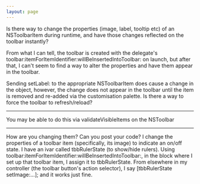```yaml
---
layout: page
---
```


Is there way to change the properties (image, label, tooltip etc) of an NSToolbarItem during runtime, and have those changes reflected on the toolbar instantly?

From what I can tell, the toolbar is created with the delegate's     toolbar:itemForItemIdentifier:willBeInsertedIntoToolbar: on launch, but after that, I can't seem to find a way to alter the properties and have them appear in the toolbar.

Sending     setLabel: to the appropriate NSToolbarItem does cause a change in the object, however, the change does not appear in the toolbar until the item is removed and re-added via the customisation palette. Is there a way to force the toolbar to refresh/reload?

----

You may be able to do this via     validateVisibleItems on the NSToolbar

----

How are you changing them? Can you post your code? I change the properties of a toolbar item (specifically, its image) to indicate an on/off state. I have an ivar called tbbRulerState (to show/hide rulers). Using     toolbar:itemForItemIdentifier:willBeInsertedIntoToolbar:, in the block where I set up that toolbar item, I assign it to tbbRulerState. From elsewhere in my controller (the toolbar button's action selector), I say [tbbRulerState setImage:...]; and it works just fine.
